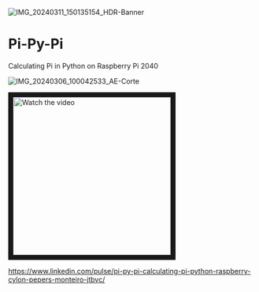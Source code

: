 ![IMG_20240311_150135154_HDR-Banner](https://github.com/Montecri/Pi-Py-Pi/assets/38574378/1916c11f-16c1-4d5f-8d39-da53856891ba)

# Pi-Py-Pi
Calculating Pi in Python on Raspberry Pi 2040

![IMG_20240306_100042533_AE-Corte](https://github.com/Montecri/Pi-Py-Pi/assets/38574378/669daa78-eaf2-4827-9cbf-8578528c9e39)

<a href="http://www.youtube.com/watch?feature=player_embedded&v=3wWVUQkRO2I" target="_blank">
 <img src="http://img.youtube.com/vi/3wWVUQkRO2I/mqdefault.jpg" alt="Watch the video" width="320" border="10" />
</a></p>

https://www.linkedin.com/pulse/pi-py-pi-calculating-pi-python-raspberry-cylon-pepers-monteiro-jtbvc/
